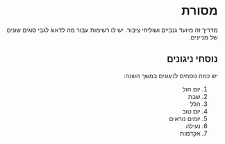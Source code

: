 <style>
  .rtl { direction:rtl;}
</style>

<div dir="rtl" align="right">

# מסורת

מדריך זה מיועד גנביים ושוליחי ציבור. יש לו רשימות עבור מה לדאוג לגבי סוגים שונים של מניינים.

## נוסחי ניגונים

יש כמה נוסחים לניגונים במשך השנה:

1. יום חול
2. שבת
3. הלל
4. יום טוב
5. יומים נוראים
6. נעילה
7. אקדמות

</div>
